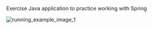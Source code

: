 Exercise Java application to practice working with Spring


![running_example_image_1](https://user-images.githubusercontent.com/96319211/235743209-5609cf4a-121b-42e4-b110-868666b3534c.png)
